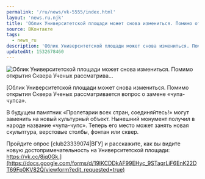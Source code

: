```yaml
---
permalink: '/ru/news/vk-5555/index.html'
layout: 'news.ru.njk'
title: 'Облик Университетской площади может снова измениться. Помимо открытия Сквера Ученых рассматрива…'
source: ВКонтакте
tags:
  - news_ru
description: 'Облик Университетской площади может снова измениться. Помимо открытия Сквера Ученых рассматрива…'
updatedAt: 1532678460
---
```

![Облик Университетской площади может снова измениться. Помимо открытия Сквера Ученых рассматрива…](https://sun9-71.userapi.com/c846416/v846416796/a94fb/VqVBL2I0ItM.jpg)

[Облик Университетской площади может снова измениться. Помимо открытия Сквера Ученых рассматривается вопрос о замене «чупа-чупса».

В будущем памятник «Пролетарии всех стран, соединяйтесь!» могут заменить на новый культурный объект. Нынешний монумент получил в народе название «чупа-чупс». Теперь его место может занять новая скульптура, верстовые столбы, фонтан или сквер.

Пройдите опрос [club23339074|ВГУ] и расскажите, как вы видите новую достопримечательность на Университетской площади: https://vk.cc/8jq0Gk.](https://docs.google.com/forms/d/19IKCDDkAF99EHyc_9STaqrLiF6EnK22DT69Fp0KV82Q/viewform?edit_requested=true)

